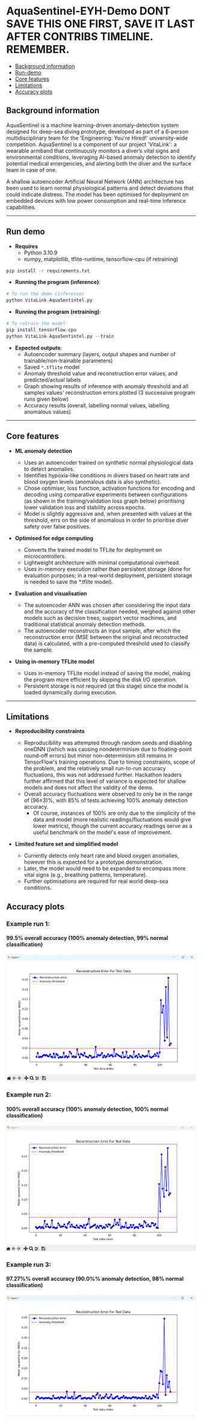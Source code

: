 # AquaSentinel-EYH-Demo DONT SAVE THIS ONE FIRST, SAVE IT LAST AFTER CONTRIBS TIMELINE. REMEMBER.

   * [Background information](#background-information)
   * [Run-demo](#run-demo)
   * [Core features](#core-features)
   * [Limitations](#limitations)
   * [Accuracy plots](#accuracy-plots)


## Background information

AquaSentinel is a machine learning-driven anomaly-detection system designed for deep-sea diving prototype, developed as part of a 6-person multidisciplinary team for the 'Engineering: You're Hired!' university-wide competition. AquaSentinel is a component of our project 'VitaLink': a wearable armband that continuously monitors a diver’s vital signs and environmental conditions, leveraging AI-based anomaly detection to identify potential medical emergencies, and alerting both the diver and the surface team in case of one.

A shallow autoencoder Artificial Neural Network (ANN) architecture has been used to learn normal physiological patterns and detect deviations that could indicate distress. The model has been optimised for deployment on embedded devices with low power consumption and real-time inference capabilities. 

---
## Run demo

- **Requires**
    - Python 3.10.9
    - numpy, matplotlib, tflite-runtime, tensorflow-cpu (if retraining)

```bash
pip install -r requirements.txt
```
 
- **Running the program (inference)**:

```python
# To run the demo (inference)
python VitaLink-AquaSentintel.py
```

- **Running the program (retraining)**:
```python
# To retrain the model
pip install tensorflow-cpu
python VitaLink-AquaSentintel.py --train
```

- **Expected outputs**:
  - Autoencoder summary (layers, output shapes and number of trainable/non-trainable parameters)
  - Saved `*.tflite` model
  - Anomaly threshold value and reconstruction error values, and predicted/actual labels
  - Graph showing results of inference with anomaly threshold and all samples values' reconstruction errors plotted (3 successive program runs given below)
  - Accuracy results (overall, labelling normal values, labelling anomalous values)

---

## Core features

- **ML anomaly detection**  
  - Uses an autoencoder trained on synthetic normal physiological data to detect anomalies.
  - Identifies hypoxia-like conditions in divers based on heart rate and blood oxygen levels (anomalous data is also synthetic).
  - Chose optimiser, loss function, activation functions for encoding and decoding using comparative experiments between configurations (as shown in the training/validation loss graph below) prioritising lower validation loss and stability across epochs.
  - Model is slightly aggressive and, when presented with values at the threshold, errs on the side of anomalous in order to prioritise diver safety over false positives.

- **Optimised for edge computing**  
  - Converts the trained model to TFLite for deployment on microcontrollers.
  - Lightweight architecture with minimal computational overhead.
  - Uses in-memory execution rather than persistent storage (done for evaluation purposes; in a real-world deployment, persistent storage is needed to save the *.tflite model).

- **Evaluation and visualisation**
  - The autoencoder ANN was chosen after considering the input data and the accuracy of the classification needed, weighed against other models such as decision trees, support vector machines, and traditional statistical anomaly detection methods.
  - The autoencoder reconstructs an input sample, after which the reconstruction error (MSE between the original and reconstructed data) is calculated, with a pre-computed threshold used to classify the sample.

- **Using in-memory TFLite model**
  - Uses in-memory TFLite model instead of saving the model, making the program more efficient by skipping the disk I/O operation.
  - Persistent storage is not required (at this stage) since the model is loaded dynamically during execution.

---

## Limitations

- **Reproducibility constraints**
  - Reproducibility was attempted through random seeds and disabling oneDNN ((which was causing nondeterminism due to floating-point round-off errors) but minor non-determinism still remains in TensorFlow's training operations. Due to timing constraints, scope of the problem, and the relatively small run-to-run accuracy fluctuations, this was not addressed further. Hackathon leaders further affirmed that this level of variance is expected for shallow models and does not affect the validity of the demo.
  - Overall accuracy fluctuations were observed to only be in the range of (96±3)%, with 85% of tests achieving 100% anomaly detection accuracy.
    - Of course, instances of 100% are only due to the simplicity of the data and model (more realistic readings/fluctuations would give lower metrics), though the current accuracy readings serve as a useful benchmark on the model's ease of improvement.

- **Limited feature set and simplified model**  
  - Currently detects only heart rate and blood oxygen anomalies, however this is expected for a prototype demonstration.
  - Later, the model would need to be expanded to encompass more vital signs (e.g., breathing patterns, temperature).
  - Further optimisations are required for real world deep-sea conditions.

## Accuracy plots


### Example run 1: 
#### 99.5% overall accuracy (100% anomaly detection, 99% normal classification)
![Sample plot 2](sample-plot-example-2)

### Example run 2: 
#### 100% overall accuracy (100% anomaly detection, 100% normal classification)

![Sample plot 1](sample-plot-example-1)

### Example run 3: 
#### 97.27%% overall accuracy (90.0%% anomaly detection, 98% normal classification)
![Sample plot 3](sample-plot-example-3)
